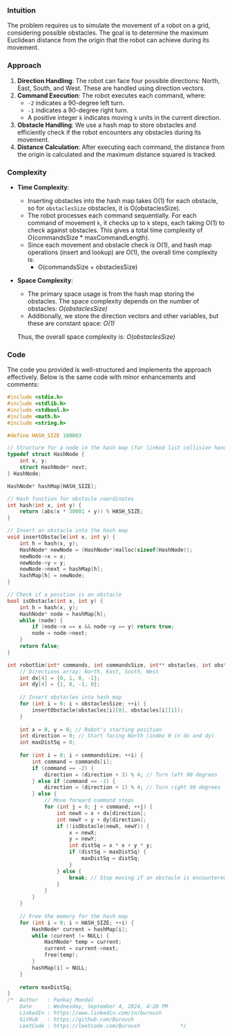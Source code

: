 ### Intuition
The problem requires us to simulate the movement of a robot on a grid, considering possible obstacles. The goal is to determine the maximum Euclidean distance from the origin that the robot can achieve during its movement.

### Approach
1. **Direction Handling**: The robot can face four possible directions: North, East, South, and West. These are handled using direction vectors.
2. **Command Execution**: The robot executes each command, where:
   - `-2` indicates a 90-degree left turn.
   - `-1` indicates a 90-degree right turn.
   - A positive integer `k` indicates moving `k` units in the current direction.
3. **Obstacle Handling**: We use a hash map to store obstacles and efficiently check if the robot encounters any obstacles during its movement.
4. **Distance Calculation**: After executing each command, the distance from the origin is calculated and the maximum distance squared is tracked.

### Complexity

- **Time Complexity**: 
  - Inserting obstacles into the hash map takes O(1) for each obstacle, so for `obstaclesSize` obstacles, it is O(obstaclesSize).
  - The robot processes each command sequentially. For each command of movement `k`, it checks up to `k` steps, each taking O(1) to check against obstacles. This gives a total time complexity of O(commandsSize * maxCommandLength).
  - Since each movement and obstacle check is O(1), and hash map operations (insert and lookup) are O(1), the overall time complexity is:
    - O(commandsSize + obstaclesSize)
  
- **Space Complexity**: 
  - The primary space usage is from the hash map storing the obstacles. The space complexity depends on the number of obstacles:
    *O(obstaclesSize)*
  - Additionally, we store the direction vectors and other variables, but these are constant space: *O(1)*
  
  Thus, the overall space complexity is:
    *O(obstaclesSize)*

### Code
The code you provided is well-structured and implements the approach effectively. Below is the same code with minor enhancements and comments:

```c
#include <stdio.h>
#include <stdlib.h>
#include <stdbool.h>
#include <math.h>
#include <string.h>

#define HASH_SIZE 100003

// Structure for a node in the hash map (for linked list collision handling)
typedef struct HashNode {
    int x, y;
    struct HashNode* next;
} HashNode;

HashNode* hashMap[HASH_SIZE];

// Hash function for obstacle coordinates
int hash(int x, int y) {
    return (abs(x * 30001 + y)) % HASH_SIZE;
}

// Insert an obstacle into the hash map
void insertObstacle(int x, int y) {
    int h = hash(x, y);
    HashNode* newNode = (HashNode*)malloc(sizeof(HashNode));
    newNode->x = x;
    newNode->y = y;
    newNode->next = hashMap[h];
    hashMap[h] = newNode;
}

// Check if a position is an obstacle
bool isObstacle(int x, int y) {
    int h = hash(x, y);
    HashNode* node = hashMap[h];
    while (node) {
        if (node->x == x && node->y == y) return true;
        node = node->next;
    }
    return false;
}

int robotSim(int* commands, int commandsSize, int** obstacles, int obstaclesSize, int* obstaclesColSize) {
    // Directions array: North, East, South, West
    int dx[4] = {0, 1, 0, -1};
    int dy[4] = {1, 0, -1, 0};
    
    // Insert obstacles into hash map
    for (int i = 0; i < obstaclesSize; ++i) {
        insertObstacle(obstacles[i][0], obstacles[i][1]);
    }
    
    int x = 0, y = 0; // Robot's starting position
    int direction = 0; // Start facing North (index 0 in dx and dy)
    int maxDistSq = 0;
    
    for (int i = 0; i < commandsSize; ++i) {
        int command = commands[i];
        if (command == -2) {
            direction = (direction + 3) % 4; // Turn left 90 degrees
        } else if (command == -1) {
            direction = (direction + 1) % 4; // Turn right 90 degrees
        } else {
            // Move forward command steps
            for (int j = 0; j < command; ++j) {
                int newX = x + dx[direction];
                int newY = y + dy[direction];
                if (!isObstacle(newX, newY)) {
                    x = newX;
                    y = newY;
                    int distSq = x * x + y * y;
                    if (distSq > maxDistSq) {
                        maxDistSq = distSq;
                    }
                } else {
                    break; // Stop moving if an obstacle is encountered
                }
            }
        }
    }
    
    // Free the memory for the hash map
    for (int i = 0; i < HASH_SIZE; ++i) {
        HashNode* current = hashMap[i];
        while (current != NULL) {
            HashNode* temp = current;
            current = current->next;
            free(temp);
        }
        hashMap[i] = NULL;
    }
    
    return maxDistSq;
}
/*	Author   : Pankaj Mondal
	Date     : Wednesday, September 4, 2024, 4:20 PM
	LinkedIn : https://www.linkedin.com/in/buroush
	GitHub   : https://github.com/Buroush
	LeetCode : https://leetcode.com/Buroush        		*/
```
